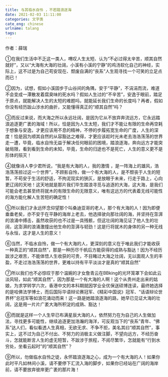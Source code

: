 ```yaml
---
title: 与其临水自怜 ，不若踏浪逐海
date: 2021-02-03 11:11:00
categories: 文字类
cate_eng: chinese
urlname: talang
tags:
---
```

<!--markdown-->作者：薛瑞

①在我们生活中不乏这一类人，喟叹人生太短、认为“不必过得太辛苦，顺其自然就好”，又以“大海有大海的壮阔，小溪有小溪的宁静”的鸡汤软化自己的神经，实际上，这不过是为自己苟安现在、颓废自满的“丧系”人生观寻找一个可笑的立足点而已！

②因为，试想，假如小溪固步于山谷间的角隅，安于“平静”，不涓涓而流，难道不会变成一潭散发着腐臭味的死水吗？假如人生过的“不辛苦”，安逸于眼前，踏足于原点，就能解决人生的太短的难题吗，就能延长我们生命的长度吗？再者，假如你没有经历跋山涉水的曲折，又能懂得真正的“顺其自然”吗？

③而反过来说，而大海之所以永远壮阔，是因为它从不放弃奔流远方，它永远踏浪追逐更广袤的海域！所以，恰是因为人生太短，我们才不能让有限的生命再空耗于想象与安逸，才更应该用不息的精神，不停的步履拓宽生命的广度，人生的深度！恰是因为顺其自然的从容豁达之难得，才更应该趁时光未老去浩浩荡荡的世界走一遭，毕竟，临水自怜无益于解决任何眼前的困境，踏浪逐海，奔向远方才能突破局限，看到看到生命的未知，毕竟，生命的归途也不是死亡，人生的意义更不是形体的殒灭！

④就像诗人李少君所说，“我是有大海的人，我的激情 ，是一阵海上的雄风，浩浩荡荡掠过这一个世界”，不顾影自怜，做一个有大海的人，是不颓丧于人生的短暂，不苟安于生活的舒适，不拘泥现实的狭仄，是放眼于未来，行走于路上，心向更辽阔的天地！这天地就是那片我们毕生踏浪寻觅与追逐的大海，这大海，是我们可能会老去甚至终将就木的有限生命的无限意义，唯有这远方的代表着无线可能性的海方能化解人生苦短的确定性！

⑤所以我们才永远怀念仰望那个叫桑迪亚哥的老人，那个有大海的人！因为即便垂垂老矣，亦不安于在平静的海岸上老去，他选择驶向那壮阔的海，并坚持在澎湃的浪涌中搏击，虽然收获的也不过是一具残骸，但这壮阔的海见证了他人生的壮阔，这澎湃的浪涌激撞出他生命的澎湃与韧劲！这是行将就木的身体的另一种无线与永恒，这才是人生的意义！

⑥当然，不临水自怜，做一个有大海的人，更深刻的意义在于唯此我们才能收获一种真正的“顺其自然”，那是一种历尽千帆后方能获得的成熟与豁达！因为不经历跋涉之艰苦，不能体悟人生收获的可贵，不目睹过大海之壮阔，无以面观人生的丰盈，不走过浩浩荡荡的世界，更难以持有平平淡淡才是真的“顺其自然”

⑦所以我们也不必惊叹于那个温婉的才女詹青云在BBking的光环笼罩下会如此云淡风轻，如此“顺其自然”，因为那是一个有大海的人啊！这个从贵州走出来的姑娘，为求学转学六次，香港中文的本科期就因学业全优保送硕博连读，最终她选择的是哈佛法学博士，而后国际华语辩论赛冠军、《精彩中国说》冠军、“话语辩论世界杯”总冠军等如浪花涌动而来！这一路是她踏浪逐海的路，她早已见证大海的壮阔，这是用一片片广袤大海所积淀的成熟、豁达！

⑧而就是这样一个人生早已布满星辰大海的人，依然努力在为自己的人生做加法，寻找更多可能性，继续追逐更加浩瀚的海洋，可反观当下的“丧系”青年、“佛系”达人们，看似看透人生真相，无欲无求、不争不拒，美名其曰“顺其自然”，事实上，这不过为自己不付出、不努力的消极主义做注脚，不望向远方，不经历奋斗，怎就能断言人生的虚无短暂，不跋涉于旅程，不阅尽繁华，怎就能有“行到水穷处，坐看云起时”的“顺其自然”？

⑨所以，勿做临水自怜之徒，永怀踏浪逐海之心，成为一个有大海的人！如果你此时平凡如林间小溪，请不要停下汇流入海的脚步，如果你已经站在广阔的海岸前，请不要放弃彼岸更广袤的那片海！